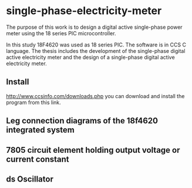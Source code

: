 # single-phase-electricity-meter

The purpose of this work is to design a digital active single-phase power meter using the 18 series PIC microcontroller.

In this study 18F4620 was used as 18 series PIC. The software is in CCS C language.
The thesis includes the development of the single-phase digital active electricity meter and the design of a single-phase digital active electricity meter.

## Install

http://www.ccsinfo.com/downloads.php you can download and install the program from this link.



## Leg connection diagrams of the 18f4620 integrated system

## 7805 circuit element holding output voltage or current constant

## ds Oscillator
